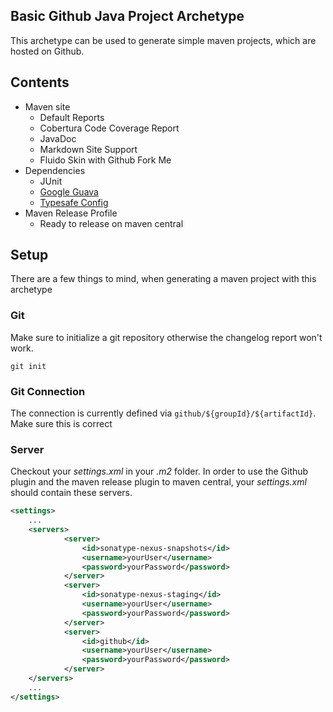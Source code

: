 ## Basic Github Java Project Archetype

This archetype can be used to generate simple maven projects,
which are hosted on Github.

## Contents

* Maven site 
   * Default Reports
   * Cobertura Code Coverage Report
   * JavaDoc
   * Markdown Site Support
   * Fluido Skin with Github Fork Me
* Dependencies
   * JUnit
   * [Google Guava](http://code.google.com/p/guava-libraries/)
   * [Typesafe Config](https://github.com/typesafehub/config)
* Maven Release Profile
   * Ready to release on maven central


## Setup

There are a few things to mind, when generating a maven project
with this archetype

### Git

Make sure to initialize a git repository otherwise the changelog
report won't work.

```
git init
```

### Git Connection

The connection is currently defined via `github/${groupId}/${artifactId}`.
Make sure this is correct

### Server

Checkout your _settings.xml_ in your _.m2_ folder. In order to use the
Github plugin and the maven release plugin to maven central, your _settings.xml_
should contain these servers.

```xml
<settings>
    ...
    <servers>
            <server>
                <id>sonatype-nexus-snapshots</id>
                <username>yourUser</username>
                <password>yourPassword</password>
            </server>
            <server>
                <id>sonatype-nexus-staging</id>
                <username>yourUser</username>
                <password>yourPassword</password>
            </server>
            <server>
                <id>github</id>
                <username>yourUser</username>
                <password>yourPassword</password>
            </server>
    </servers>
    ...
</settings>
```
